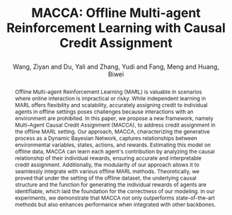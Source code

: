 ---
layout: pub
type: inproceedings
key: MACCA
title: >
    MACCA: Offline Multi-agent Reinforcement Learning with Causal Credit Assignment
author: Wang, Ziyan and Du, Yali and Zhang, Yudi and Fang, Meng and Huang, Biwei
# abbr: NeurIPS'23
# equalauthor: 
# correspondence: Yali Du
# website: https://probio-dataset.github.io/
arxiv: 2312.03644
year: 2024
selected: True
booktitle: arXiv preprint arXiv:2312.03644
# code: https://github.com/jiemingcui/probio/
abstract: >
    Offline Multi-agent Reinforcement Learning (MARL) is valuable in scenarios where online interaction is impractical or risky. While independent learning in MARL offers flexibility and scalability, accurately assigning credit to individual agents in offline settings poses challenges because interactions with an environment are prohibited. In this paper, we propose a new framework, namely Multi-Agent Causal Credit Assignment (MACCA), to address credit assignment in the offline MARL setting. Our approach, MACCA, characterizing the generative process as a Dynamic Bayesian Network, captures relationships between environmental variables, states, actions, and rewards. Estimating this model on offline data, MACCA can learn each agent's contribution by analyzing the causal relationship of their individual rewards, ensuring accurate and interpretable credit assignment. Additionally, the modularity of our approach allows it to seamlessly integrate with various offline MARL methods. Theoretically, we proved that under the setting of the offline dataset, the underlying causal structure and the function for generating the individual rewards of agents are identifiable, which laid the foundation for the correctness of our modeling. In our experiments, we demonstrate that MACCA not only outperforms state-of-the-art methods but also enhances performance when integrated with other backbones.
bibtex: >
    @inproceedings{wang2023macca,
        title={MACCA: Offline Multi-agent Reinforcement Learning with Causal Credit Assignment},
        author={Wang, Ziyan and Du, Yali and Zhang, Yudi and Fang, Meng and Huang, Biwei},
        booktitle={arXiv preprint arXiv:2312.03644},
        year={2024}
    }
---